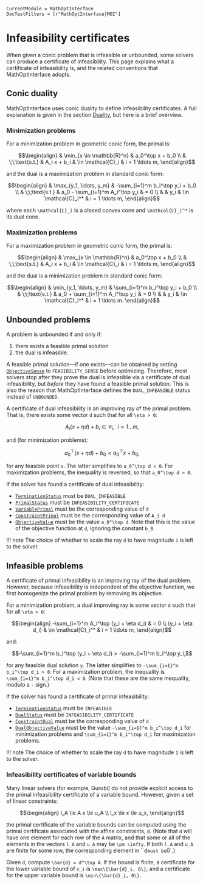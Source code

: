 ```@meta
CurrentModule = MathOptInterface
DocTestFilters = [r"MathOptInterface|MOI"]
```

# Infeasibility certificates

When given a conic problem that is infeasible or unbounded, some solvers can
produce a certificate of infeasibility. This page explains what a certificate of
infeasibility is, and the related conventions that MathOptInterface adopts.

## Conic duality

MathOptInterface uses conic duality to define infeasibility certificates. A full
explanation is given in the section [Duality](@ref), but here is a brief
overview.

### Minimization problems

For a minimization problem in geometric conic form, the primal is:
```math
\begin{align}
& \min_{x \in \mathbb{R}^n} & a_0^\top x + b_0
\\
& \;\;\text{s.t.} & A_i x + b_i & \in \mathcal{C}_i & i = 1 \ldots m,
\end{align}
```
and the dual is a maximization problem in standard conic form:
```math
\begin{align}
& \max_{y_1, \ldots, y_m} & -\sum_{i=1}^m b_i^\top y_i + b_0
\\
& \;\;\text{s.t.} & a_0 - \sum_{i=1}^m A_i^\top y_i & = 0
\\
& & y_i & \in \mathcal{C}_i^* & i = 1 \ldots m,
\end{align}
```
where each ``\mathcal{C}_i`` is a closed convex cone and ``\mathcal{C}_i^*`` is
its dual cone.

### Maximization problems

For a maximization problem in geometric conic form, the primal is:
```math
\begin{align}
& \max_{x \in \mathbb{R}^n} & a_0^\top x + b_0
\\
& \;\;\text{s.t.} & A_i x + b_i & \in \mathcal{C}_i & i = 1 \ldots m,
\end{align}
```
and the dual is a minimization problem in standard conic form:
```math
\begin{align}
& \min_{y_1, \ldots, y_m} & \sum_{i=1}^m b_i^\top y_i + b_0
\\
& \;\;\text{s.t.} & a_0 + \sum_{i=1}^m A_i^\top y_i & = 0
\\
& & y_i & \in \mathcal{C}_i^* & i = 1 \ldots m.
\end{align}
```

## Unbounded problems

A problem is unbounded if and only if:
 1. there exists a feasible primal solution
 2. the dual is infeasible.

A feasible primal solution—if one exists—can be obtained by setting
[`ObjectiveSense`](@ref) to `FEASIBILITY_SENSE` before optimizing. Therefore,
most solvers stop after they prove the dual is infeasible via a certificate
of dual infeasibility, but _before_ they have found a feasible primal solution.
This is also the reason that MathOptInterface defines the `DUAL_INFEASIBLE`
status instead of `UNBOUNDED`.

A certificate of dual infeasibility is an improving ray of the primal problem.
That is, there exists some vector ``d`` such that for all ``\eta > 0``:
```math
A_i (x + \eta d) + b_i \in \mathcal{C}_i,\ \ i = 1 \ldots m,
```
and (for minimization problems):
```math
a_0^\top (x + \eta d) + b_0 < a_0^\top x + b_0,
```
for any feasible point ``x``. The latter simplifies to ``a_0^\top d < 0``. For
maximization problems, the inequality is reversed, so that ``a_0^\top d > 0``.

If the solver has found a certificate of dual infeasibility:

 * [`TerminationStatus`](@ref) must be `DUAL_INFEASIBLE`
 * [`PrimalStatus`](@ref) must be `INFEASIBILITY_CERTIFICATE`
 * [`VariablePrimal`](@ref) must be the corresponding value of ``d``
 * [`ConstraintPrimal`](@ref) must be the corresponding value of ``A_i d``
 * [`ObjectiveValue`](@ref) must be the value ``a_0^\top d``. Note that this is
   the value of the objective function at `d`, ignoring the constant `b_0`.

!!! note
    The choice of whether to scale the ray ``d`` to have magnitude `1` is left
    to the solver.

## Infeasible problems

A certificate of primal infeasibility is an improving ray of the dual problem.
However, because infeasibility is independent of the objective function, we
first homogenize the primal problem by removing its objective.

For a minimization problem, a dual improving ray is some vector ``d`` such that
for all ``\eta > 0``:
```math
\begin{align}
-\sum_{i=1}^m A_i^\top (y_i + \eta d_i) & = 0 \\
(y_i + \eta d_i) & \in \mathcal{C}_i^* & i = 1 \ldots m,
\end{align}
```
and:
```math
-\sum_{i=1}^m b_i^\top (y_i + \eta d_i) > -\sum_{i=1}^m b_i^\top y_i,
```
for any feasible dual solution ``y``. The latter simplifies to
``-\sum_{i=1}^m b_i^\top d_i > 0``. For a maximization problem, the inequality
is ``\sum_{i=1}^m b_i^\top d_i < 0``. (Note that these are the same inequality,
modulo a `-` sign.)

If the solver has found a certificate of primal infeasibility:

 * [`TerminationStatus`](@ref) must be `INFEASIBLE`
 * [`DualStatus`](@ref) must be `INFEASIBILITY_CERTIFICATE`
 * [`ConstraintDual`](@ref) must be the corresponding value of ``d``
 * [`DualObjectiveValue`](@ref) must be the value
   ``-\sum_{i=1}^m b_i^\top d_i`` for minimization problems and
   ``\sum_{i=1}^m b_i^\top d_i`` for maximization problems.

!!! note
    The choice of whether to scale the ray ``d`` to have magnitude `1` is left
    to the solver.

### Infeasibility certificates of variable bounds

Many linear solvers (for example, Gurobi) do not provide explicit access to the
primal infeasibility certificate of a variable bound. However, given a set of
linear constraints:
```math
\begin{align}
l_A \le A x \le u_A \\
l_x \le x \le u_x,
\end{align}
```
the primal certificate of the variable bounds can be computed using the primal
certificate associated with the affine constraints, ``d``. (Note that ``d`` will
have one element for each row of the ``A`` matrix, and that some or all of the
elements in the vectors ``l_A`` and ``u_A`` may be ``\pm \infty``. If both
``l_A`` and ``u_A`` are finite for some row, the corresponding element in ``d`
 must be `0`.)

Given ``d``, compute ``\bar{d} = d^\top A``. If the bound is finite, a
certificate for the lower variable bound of ``x_i`` is ``\max\{\bar{d}_i, 0\}``,
and a certificate for the upper variable bound is ``\min\{\bar{d}_i, 0\}``.
